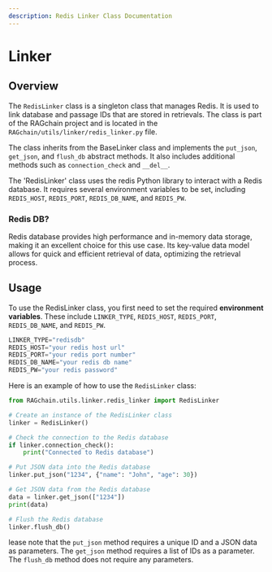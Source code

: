 ```yaml
---
description: Redis Linker Class Documentation
---
```


# Linker

## Overview

The `RedisLinker` class is a singleton class that manages Redis. 
It is used to link database and passage IDs that are stored in retrievals. 
The class is part of the RAGchain project and is located in the `RAGchain/utils/linker/redis_linker.py` file.  

The class inherits from the BaseLinker class and implements the `put_json`, `get_json`, and `flush_db` abstract methods. 
It also includes additional methods such as `connection_check` and `__del__`.  

The 'RedisLinker' class uses the redis Python library to interact with a Redis database. 
It requires several environment variables to be set, including `REDIS_HOST`, `REDIS_PORT`, `REDIS_DB_NAME`, and `REDIS_PW`.
### Redis DB?

Redis database provides high performance and in-memory data storage, making it an excellent choice for this use case. Its key-value data model allows for quick and efficient retrieval of data, optimizing the retrieval process.

## Usage

To use the RedisLinker class, you first need to set the required **environment variables**. 
These include `LINKER_TYPE`, `REDIS_HOST`, `REDIS_PORT`, `REDIS_DB_NAME`, and `REDIS_PW`.
```Python
LINKER_TYPE="redisdb"
REDIS_HOST="your redis host url"
REDIS_PORT="your redis port number"
REDIS_DB_NAME="your redis db name"
REDIS_PW="your redis password"
```
Here is an example of how to use the `RedisLinker` class:
```Python
from RAGchain.utils.linker.redis_linker import RedisLinker

# Create an instance of the RedisLinker class
linker = RedisLinker()

# Check the connection to the Redis database
if linker.connection_check():
    print("Connected to Redis database")

# Put JSON data into the Redis database
linker.put_json("1234", {"name": "John", "age": 30})

# Get JSON data from the Redis database
data = linker.get_json(["1234"])
print(data)

# Flush the Redis database
linker.flush_db()
```

lease note that the `put_json` method requires a unique ID and a JSON data as parameters. 
The `get_json` method requires a list of IDs as a parameter. The `flush_db` method does not require any parameters.
